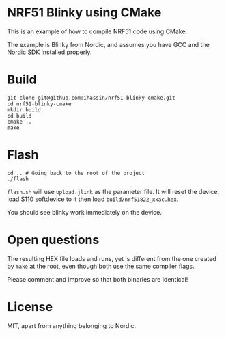 # NRF51 Blinky using CMake

This is an example of how to compile NRF51 code using CMake.

The example is Blinky from Nordic, and assumes you have GCC and the Nordic SDK installed properly.

# Build

```
git clone git@github.com:ihassin/nrf51-blinky-cmake.git
cd nrf51-blinky-cmake
mkdir build
cd build
cmake ..
make
```

# Flash

```
cd .. # Going back to the root of the project
./flash
```

```flash.sh``` will use ```upload.jlink``` as the parameter file. It will reset the device, load S110 softdevice to it then load ```build/nrf51822_xxac.hex```.

You should see blinky work immediately on the device.

# Open questions

The resulting HEX file loads and runs, yet is different from the one created by ```make``` at the root, even though both use the same compiler flags.

Please comment and improve so that both binaries are identical!

# License

MIT, apart from anything belonging to Nordic.

